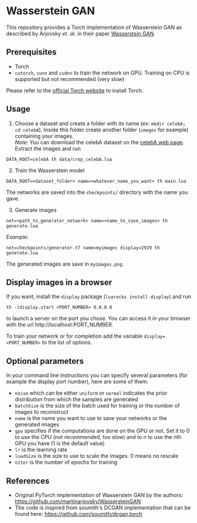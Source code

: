 # Wasserstein GAN

This repository provides a Torch implementation of Wasserstein GAN as described by Arjovsky *et. al.* in their paper [Wasserstein GAN](https://arxiv.org/abs/1701.07875).

## Prerequisites
- Torch
- `cutorch`, `cunn` and `cudnn` to train the network on GPU. Training on CPU is supported but not recommended (very slow)

Please refer to the [official Torch website](http://torch.ch/docs/getting-started.html) to install Torch.

## Usage

1. Choose a dataset and create a folder with its name (ex: `mkdir celebA; cd celebA`). Inside this folder create another folder (`images` for example) containing your images.  
*Note:* You can download the celebA dataset on the [celebA web page](http://mmlab.ie.cuhk.edu.hk/projects/CelebA.html). Extract the images and run
```
DATA_ROOT=celebA th data/crop_celebA.lua
```

2. Train the Wasserstein model
```
DATA_ROOT=<dataset_folder> name=<whatever_name_you_want> th main.lua
```

The networks are saved into the `checkpoints/` directory with the name you gave.

3. Generate images
```
net=<path_to_generator_network> name=<name_to_save_images> th generate.lua
```
*Example:*
```
net=checkpoints/generator.t7 name=myimages display=2929 th generate.lua
```

The generated images are save in `myimages.png`.

## Display images in a browser

If you want, install the `display` package (`luarocks install display`) and run
```
th -ldisplay.start <PORT_NUMBER> 0.0.0.0
```
to launch a server on the port you chose. You can access it in your browser with the url http://localhost:PORT_NUMBER.

To train your network or for completion add the variable `display=<PORT_NUMBER>` to the list of options.

## Optional parameters

In your command line instructions you can specify several parameters (for example the display port number), here are some of them:
+ `noise` which can be either `uniform` or `normal` indicates the prior distribution from which the samples are generated
+ `batchSize` is the size of the batch used for training or the number of images to reconstruct
+ `name` is the name you want to use to save your networks or the generated images
+ `gpu` specifies if the computations are done on the GPU or not. Set it to 0 to use the CPU (not recommended, too slow) and to n to use the nth GPU you have (1 is the default value)
+ `lr` is the learning rate
+ `loadSize` is the size to use to scale the images. 0 means no rescale
+ `niter` is the number of epochs for training

## References

- Original PyTorch implementation of Wasserstein GAN by the authors: https://github.com/martinarjovsky/WassersteinGAN
- The code is inspired from soumith's DCGAN implementation that can be found here: https://github.com/soumith/dcgan.torch

